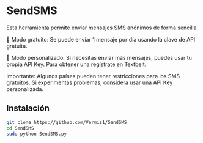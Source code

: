 # SendSMS
Esta herramienta permite enviar mensajes SMS anónimos de forma sencilla

🔹 Modo gratuito: Se puede enviar 1 mensaje por día usando la clave de API gratuita.

🔹 Modo personalizado: Si necesitas enviar más mensajes, puedes usar tu propia API Key. Para obtener una regístrate en Textbelt.

Importante: Algunos países pueden tener restricciones para los SMS gratuitos. Si experimentas problemas, considera usar una API Key personalizada.

## Instalación

```bash
git clone https://github.com/Vermis1/SendSMS
cd SendSMS
sudo python SendSMS.py
```
    



